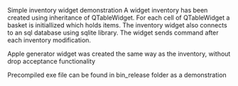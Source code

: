 Simple inventory widget demonstration
A widget inventory has been created using inheritance of QTableWidget. For each cell of QTableWidget a basket is initiallized which holds items.
The inventory widget also connects to an sql database using sqlite library. The widget sends command after each inventory modification.

Apple generator widget was created the same way as the inventory, without drop acceptance functionality

Precompiled exe file can be found in bin_release folder as a demonstration